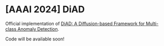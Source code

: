 # [AAAI 2024] DiAD
Official implementation of [DiAD: A Diffusion-based Framework for Multi-class Anomaly Detection](https://arxiv.org/abs/2312.06607).

Code will be available soon!
